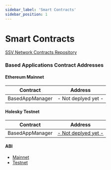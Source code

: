 ```yaml
---
sidebar_label: 'Smart Contracts'
sidebar_position: 1
---
```


# Smart Contracts

[SSV Network Contracts Repository](https://github.com/ssvlabs/based-applications)

### Based Applications Contract Addresses

#### Ethereum Mainnet

| Contract                  | Address                                                                                              |
|---------------------------|------------------------------------------------------------------------------------------------------|
| BasedAppManager                | - Not deplyed yet - |


#### Holesky Testnet
<!-- TODO missing deployment address -->
| Contract        | Address                                                                                                      |
|-----------------|-------------------------------------------------------------------------------------------------------------|
| BasedAppManager       | [- Not deplyed yet -](https://holesky.etherscan.io/address/) |


#### ABI

<!-- TODO missing ABI -->
* [Mainnet](https://github.com/ssvlabs/based-applications/tree/contract-abi/docs/mainnet/v1.1.0/abi)
* [Testnet](https://github.com/ssvlabs/based-applications/tree/contract-abi/docs/testnet/v1.1.0/abi)
